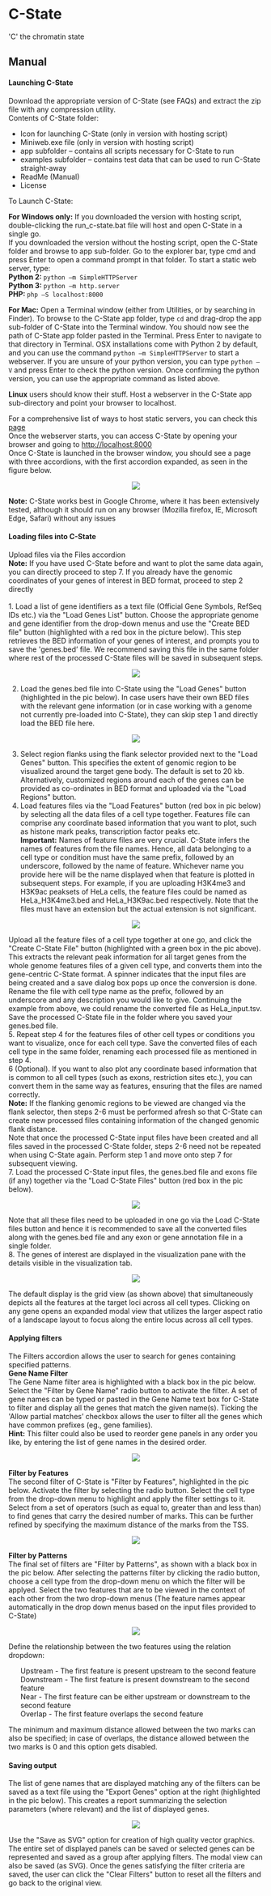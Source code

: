 # C-State
'C' the chromatin state
<div>
<h2 class="section-title text-center wow fadeInDown">Manual</h2>
                <h4><b>Launching C-State</b></h4>
<p>Download the appropriate version of C-State (see FAQs) and extract the zip file with any compression utility. <br>
Contents of C-State folder:
<ul>
<li>Icon for launching C-State (only in version with hosting script)</li>
<li>Miniweb.exe file (only in version with hosting script)</li>
<li>app subfolder – contains all scripts necessary for C-State to run</li>
<li>examples subfolder – contains test data that can be used to run C-State straight-away</li>
<li>ReadMe (Manual)</li>
<li>License</li>
</ul>
</p>
To Launch C-State:<br>
<p>
<b>For Windows only:</b> If you downloaded the version with hosting script, double-clicking the run_c-state.bat file will host and open C-State in a single go. <br>
If you downloaded the version without the hosting script, open the C-State folder and browse to app sub-folder. Go to the explorer bar, type cmd and press Enter to open a command prompt in that folder. To start a static web server, type:<br>
<b>Python 2: </b><code>python –m SimpleHTTPServer</code><br>
<b>Python 3: </b><code>python –m http.server</code><br>
<b>PHP: </b><code>php –S localhost:8000</code><br>
</p>
<p>
<b>For Mac:</b> Open a Terminal window (either from Utilities, or by searching in Finder). To browse to the C-State app folder, type <code>cd</code> and drag-drop the app sub-folder of C-State into the Terminal window. You should now see the path of C-State app folder pasted in the Terminal. Press Enter to navigate to that directory in Terminal. OSX installations come with Python 2 by default, and you can use the command <code>python –m SimpleHTTPServer</code> to start a webserver. If you are unsure of your python version, you can type <code>python –V</code> and press Enter to check the python version. Once confirming the python version, you can use the appropriate command as listed above.
</p>
<p>
<b>Linux</b> users should know their stuff. Host a webserver in the C-State app sub-directory and point your browser to localhost.</p>
<p>
For a comprehensive list of ways to host static servers, you can check this <a href="https://gist.github.com/willurd/5720255" target="_blank">page</a> <br>
Once the webserver starts, you can access C-State by opening your browser and going to <a href="http://localhost:8000" target="_blank">http://localhost:8000</a><br>
Once C-State is launched in the browser window, you should see a page with three accordions, with the first accordion expanded, as seen in the figure below.
</p>
<p align="center">
<img src="images/Slide1.png" class="img-responsive">
</p>

<p><b>Note:</b> C-State works best in Google Chrome, where it has been extensively tested, although it should run on any browser (Mozilla firefox, IE, Microsoft Edge, Safari) without any issues</p>
<h4><b>Loading files into C-State</b></h4>
<p>Upload files via the Files accordion<br>
<b>Note:</b> If you have used C-State before and want to plot the same data again, you can directly proceed to step 7. If you already have the genomic coordinates of your genes of interest in BED format, proceed to step 2 directly<br><br>
1. Load a list of gene identifiers as a text file (Official Gene Symbols, RefSeq IDs etc.) via the "Load Genes List" button. Choose the appropriate genome and gene identifier from the drop-down menus and use the "Create BED file" button (highlighted with a red box in the picture below).
This step retrieves the BED information of your genes of interest, and prompts you to save the 'genes.bed’ file. We recommend saving this file in the same folder where rest of the processed C-State files will be saved in subsequent steps. 
<p align="center">
<img src="images/Slide2.png" class="img-responsive">
</p>

2. Load the genes.bed file into C-State using the "Load Genes" button (highlighted in the pic below). In case users have their own BED files with the relevant gene information (or in case working with a genome not currently pre-loaded into C-State), they can skip step 1 and directly load the BED file here.
<p align="center">
<img src="images/Slide3.png" class="img-responsive">
</p>

3. Select region flanks using the flank selector provided next to the "Load Genes" button. This specifies the extent of genomic region to be visualized around the target gene body.  The default is set to 20 kb.
Alternatively, customized regions around each of the genes can be provided as co-ordinates in BED format and uploaded via the "Load Regions" button.<br>
4. Load features files via the "Load Features" button (red box in pic below) by selecting all the data files of a cell type together. Features file can comprise any coordinate based information that you want to plot, such as histone mark peaks, transcription factor peaks etc.<br>
<b>Important:</b> Names of feature files are very crucial. C-State infers the names of features from the file names. Hence, all data belonging to a cell type or condition must have the same prefix, followed by an underscore, followed by the name of feature. Whichever name you provide here will be the name displayed when that feature is plotted in subsequent steps. For example, if you are uploading H3K4me3 and H3K9ac peaksets of HeLa cells, the feature files could be named as HeLa_H3K4me3.bed and HeLa_H3K9ac.bed respectively. Note that the files must have an extension but the actual extension is not significant.
<p align="center">
<img src="images/Slide4.png" class="img-responsive">
</p>

Upload all the feature files of a cell type together at one go, and click the "Create C-State File" button (highlighted with a green box in the pic above). This extracts the relevant peak information for all target genes from the whole genome features files of a given cell type, and converts them into the gene-centric C-State format. 
A spinner indicates that the input files are being created and a save dialog box pops up once the conversion is done. 
Rename the file with cell type name as the prefix, followed by an underscore and any description you would like to give. Continuing the example from above, we could rename the converted file as HeLa_input.tsv.
Save the processed C-State file in the folder where you saved your genes.bed file.<br>
5. Repeat step 4 for the features files of other cell types or conditions you want to visualize, once for each cell type. 
Save the converted files of each cell type in the same folder, renaming each processed file as mentioned in step 4.<br>
6 (Optional). If you want to also plot any coordinate based information that is common to all cell types (such as exons, restriction sites etc.), you can convert them in the same way as features, ensuring that the files are named correctly.<br>
<b>Note:</b> If the flanking genomic regions to be viewed are changed via the flank selector, then steps 2-6 must be performed afresh so that C-State can create new processed files containing information of the changed genomic flank distance.<br>
Note that once the processed C-State input files have been created and all files saved in the processed C-State folder, steps 2-6 need not be repeated when using C-State again. Perform step 1 and move onto step 7 for subsequent viewing. <br>
7. Load the processed C-State input files, the genes.bed file and exons file (if any) together via the "Load C-State Files" button (red box in the pic below). 
<p align="center">
<img src="images/Slide5.png" class="img-responsive">
</p>

Note that all these files need to be uploaded in one go via the Load C-State files button and hence it is recommended to save all the converted files along with the genes.bed file and any exon or gene annotation file in a single folder.<br>
8. The genes of interest are displayed in the visualization pane with the details visible in the visualization tab.
<p align="center">
<img src="images/Slide6.png" class="img-responsive">
</p>

The default display is the grid view (as shown above) that simultaneously depicts all the features at the target loci across all cell types. Clicking on any gene opens an expanded modal view that utilizes the larger aspect ratio of a landscape layout to focus along the entire locus across all cell types.<br>
</p>
<h4><b>Applying filters</b></h4>
<p>The Filters accordion allows the user to search for genes containing specified patterns.<br>
<b>Gene Name Filter</b><br>
The Gene Name filter area is highlighted with a black box in the pic below. Select the "Filter by Gene Name" radio button to activate the filter. A set of gene names can be typed or pasted in the Gene Name text box for C-State to filter and display all the genes that match the given name(s). Ticking the 'Allow partial matches’ checkbox allows the user to filter all the genes which have common prefixes (eg., gene families).<br>
<b>Hint:</b> This filter could also be used to reorder gene panels in any order you like, by entering the list of gene names in the desired order.
</p>
<p align="center">
<img src="images/Slide7.png" class="img-responsive">
</p>


<b>Filter by Features</b><br>
The second filter of C-State is "Filter by Features", highlighted in the pic below. Activate the filter by selecting the radio button. Select the cell type from the drop-down menu to highlight and apply the filter settings to it.<br>
Select from a set of operators (such as equal to, greater than and less than) to find genes that carry the desired number of marks. This can be further refined by specifying the maximum distance of the marks from the TSS.
<p align="center">
<img src="images/Slide8.png" class="img-responsive">
</p>


<b>Filter by Patterns</b><br>
The final set of filters are "Filter by Patterns", as shown with a black box in the pic below. After selecting the patterns filter by clicking the radio button, choose a cell type from the drop-down menu on which the filter will be applyed.
Select the two features that are to be viewed in the context of each other from the two drop-down menus (The feature names appear automatically in the drop down menus based on the input files provided to C-State)
<p align="center">
<img src="images/Slide9.png" class="img-responsive">
</p>

<p>Define the relationship between the two features using the relation dropdown:
<ul type="none">
	<li>Upstream - The first feature is present upstream to the second feature</li>
	<li>Downstream - The first feature is present downstream to the second feature</li>
	<li>Near - The first feature can be either upstream or downstream to the second feature</li>
	<li>Overlap - The first feature overlaps the second feature</li>
</ul> 
The minimum and maximum distance allowed between the two marks can also be specified; in case of overlaps, the distance allowed between the two marks is 0 and this option gets disabled.</p>
<h4><b>Saving output</b></h4>
<p>The list of gene names that are displayed matching any of the filters can be saved as a text file using the "Export Genes" option at the right (highlighted in the pic below). This creates a report summarizing the selection parameters (where relevant) and the list of displayed genes.
</p>
<p align="center">
<img src="images/Slide10.png" class="img-responsive">
</p>
<p>Use the "Save as SVG" option for creation of high quality vector graphics. The entire set of displayed panels can be saved or selected genes can be represented and saved as a group after applying filters. The modal view can also be saved (as SVG).
Once the genes satisfying the filter criteria are saved, the user can click the "Clear Filters" button to reset all the filters and go back to the original view.
</p>
            </div>
